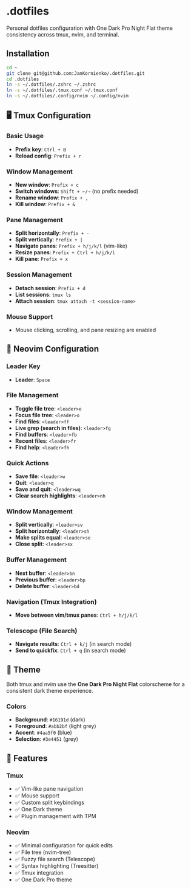 # .dotfiles

Personal dotfiles configuration with One Dark Pro Night Flat theme consistency across tmux, nvim, and terminal.

## Installation

```sh
cd ~
git clone git@github.com:JanKornienko/.dotfiles.git
cd .dotfiles
ln -s ~/.dotfiles/.zshrc ~/.zshrc
ln -s ~/.dotfiles/.tmux.conf ~/.tmux.conf
ln -s ~/.dotfiles/.config/nvim ~/.config/nvim
```

## 🖥️ Tmux Configuration

### Basic Usage

- **Prefix key**: `Ctrl + B`
- **Reload config**: `Prefix + r`

### Window Management

- **New window**: `Prefix + c`
- **Switch windows**: `Shift + ←/→` (no prefix needed)
- **Rename window**: `Prefix + ,`
- **Kill window**: `Prefix + &`

### Pane Management

- **Split horizontally**: `Prefix + -`
- **Split vertically**: `Prefix + |`
- **Navigate panes**: `Prefix + h/j/k/l` (vim-like)
- **Resize panes**: `Prefix + Ctrl + h/j/k/l`
- **Kill pane**: `Prefix + x`

### Session Management

- **Detach session**: `Prefix + d`
- **List sessions**: `tmux ls`
- **Attach session**: `tmux attach -t <session-name>`

### Mouse Support

- Mouse clicking, scrolling, and pane resizing are enabled

## 📝 Neovim Configuration

### Leader Key

- **Leader**: `Space`

### File Management

- **Toggle file tree**: `<leader>e`
- **Focus file tree**: `<leader>o`
- **Find files**: `<leader>ff`
- **Live grep (search in files)**: `<leader>fg`
- **Find buffers**: `<leader>fb`
- **Recent files**: `<leader>fr`
- **Find help**: `<leader>fh`

### Quick Actions

- **Save file**: `<leader>w`
- **Quit**: `<leader>q`
- **Save and quit**: `<leader>wq`
- **Clear search highlights**: `<leader>nh`

### Window Management

- **Split vertically**: `<leader>sv`
- **Split horizontally**: `<leader>sh`
- **Make splits equal**: `<leader>se`
- **Close split**: `<leader>sx`

### Buffer Management

- **Next buffer**: `<leader>bn`
- **Previous buffer**: `<leader>bp`
- **Delete buffer**: `<leader>bd`

### Navigation (Tmux Integration)

- **Move between vim/tmux panes**: `Ctrl + h/j/k/l`

### Telescope (File Search)

- **Navigate results**: `Ctrl + k/j` (in search mode)
- **Send to quickfix**: `Ctrl + q` (in search mode)

## 🎨 Theme

Both tmux and nvim use the **One Dark Pro Night Flat** colorscheme for a consistent dark theme experience.

### Colors

- **Background**: `#16191d` (dark)
- **Foreground**: `#abb2bf` (light grey)
- **Accent**: `#4aa5f0` (blue)
- **Selection**: `#3e4451` (grey)

## 🔧 Features

### Tmux

- ✅ Vim-like pane navigation
- ✅ Mouse support
- ✅ Custom split keybindings
- ✅ One Dark theme
- ✅ Plugin management with TPM

### Neovim

- ✅ Minimal configuration for quick edits
- ✅ File tree (nvim-tree)
- ✅ Fuzzy file search (Telescope)
- ✅ Syntax highlighting (Treesitter)
- ✅ Tmux integration
- ✅ One Dark Pro theme
